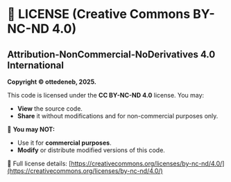 # 📜 LICENSE (Creative Commons BY-NC-ND 4.0)

## Attribution-NonCommercial-NoDerivatives 4.0 International  
**Copyright © ottedeneb, 2025.**  

This code is licensed under the **CC BY-NC-ND 4.0** license. You may:  
- **View** the source code.  
- **Share** it without modifications and for non-commercial purposes only.  

🚫 **You may NOT:**  
- Use it for **commercial purposes**.  
- **Modify** or distribute modified versions of this code.  

🔗 Full license details: [https://creativecommons.org/licenses/by-nc-nd/4.0/](https://creativecommons.org/licenses/by-nc-nd/4.0/)
